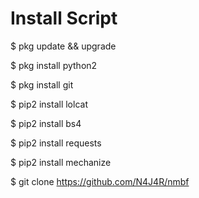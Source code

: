 # Install Script 
 $ pkg update && upgrade
 
 $ pkg install python2
 
 $ pkg install git
 
 $ pip2 install lolcat
 
 $ pip2 install bs4
 
 $ pip2 install requests
 
 $ pip2 install mechanize
 
 $ git clone https://github.com/N4J4R/nmbf
